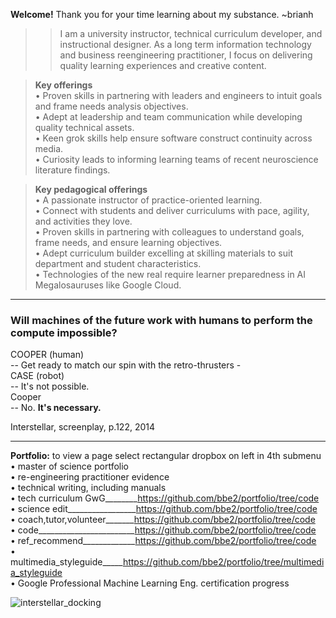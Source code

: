 **Welcome!** Thank you for your time learning about my substance. ~brianh

>>I am a university instructor, technical curriculum developer, and instructional designer. As a long term information technology and business reengineering practitioner, I focus on delivering quality learning experiences and creative content.

>**Key offerings**  
• Proven skills in partnering with leaders and engineers to intuit goals and frame needs analysis objectives.  
• Adept at leadership and team communication while developing quality technical assets.  
• Keen grok skills help ensure software construct continuity across media.  
• Curiosity leads to informing learning teams of recent neuroscience literature findings.  

>**Key pedagogical offerings**  
• A passionate instructor of practice-oriented learning.  
• Connect with students and deliver curriculums with pace, agility, and activities they love.  
• Proven skills in partnering with colleagues to understand goals, frame needs, and ensure learning objectives.  
• Adept curriculum builder excelling at skilling materials to suit department and student characteristics.  
• Technologies of the new real require learner preparedness in AI Megalosauruses like Google Cloud.  


---------
### Will machines of the future work with humans to perform the compute impossible?
COOPER (human)  
-- Get ready to match our spin with the retro-thrusters -  
CASE (robot)    
-- It's not possible.  
Cooper  
-- No. **It's necessary.**  

Interstellar, screenplay, p.122, 2014  

---------

**Portfolio:** to view a page select rectangular dropbox on left in 4th submenu
• master of science portfolio  
• re-engineering practitioner evidence  
• technical writing, including manuals   
• tech curriculum GwG________https://github.com/bbe2/portfolio/tree/code  
• science edit_________________https://github.com/bbe2/portfolio/tree/code    
• coach,tutor,volunteer_______https://github.com/bbe2/portfolio/tree/code  
• code________________________https://github.com/bbe2/portfolio/tree/code  
• ref_recommend_____________https://github.com/bbe2/portfolio/tree/code  
• multimedia_styleguide_____https://github.com/bbe2/portfolio/tree/multimedia_styleguide  
• Google Professional Machine Learning Eng. certification progress  


![interstellar_docking](https://user-images.githubusercontent.com/59778456/200317941-8f81370f-bc52-465b-884f-547688374899.JPG)
